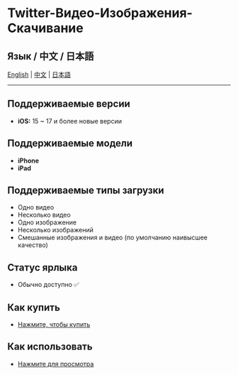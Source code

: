 # Twitter-Видео-Изображения-Скачивание

## Язык / 中文 / 日本語

[English](README.md) | [中文](language/README.zh.md) | [日本語](language/README.ja.md)

---
## Поддерживаемые версии
- **iOS:** 15 ~ 17 и более новые версии

## Поддерживаемые модели
- **iPhone**
- **iPad**

## Поддерживаемые типы загрузки
- Одно видео
- Несколько видео
- Одно изображение
- Несколько изображений
- Смешанные изображения и видео (по умолчанию наивысшее качество)

## Статус ярлыка
- Обычно доступно ✅

## Как купить
- [Нажмите, чтобы купить](https://buymeacoffee.com/suxia/e/301327)

## Как использовать
- [Нажмите для просмотра](https://fengguo.pages.dev/pages/twitter-dl)
